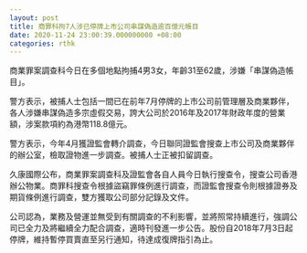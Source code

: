 ```yaml
---
layout: post
title: 商罪科拘7人涉已停牌上市公司串謀偽造逾百億元帳目
date: 2020-11-24 23:00:39.000000000 +08:00
categories: rthk
---
```


商業罪案調查科今日在多個地點拘捕4男3女，年齡31至62歲，涉嫌「串謀偽造帳目」。

警方表示，被捕人士包括一間已在前年7月停牌的上市公司前管理層及商業夥伴，各人涉嫌串謀偽造多宗虛假交易，誇大公司於2016年及2017年財政年度的營業額，涉案款項約為港幣118.8億元。

警方表示，今年4月獲證監會轉介調查，今日聯同證監會搜查上市公司及商業夥伴的辦公室，檢取證物進一步調查。被捕人士正被扣留調查。

久康國際公布，商業罪案調查科及證監會各自人員今日執行搜查令，搜查公司香港辦公物業。商罪科搜查令根據盜竊罪條例進行調查，而證監會搜查令則根據證券及期貨條例進行調查，雙方獲取公司部分記錄及文件。

公司認為，業務及營運並無受到有關調查的不利影響，並將照常持續進行，強調公司已全力及將繼續全力配合調查，適時刊發進一步公告。股份自2018年7月3日起停牌，維持暫停買賣直至另行通知，待達成復牌指引為止。
